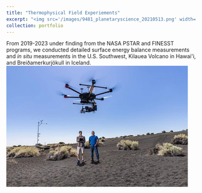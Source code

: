```yaml
---
title: "Thermophysical Field Experiements"
excerpt: "<img src='/images/9481_planetaryscience_20210513.png' width='450'/>"
collection: portfolio
---
```

From 2019-2023 under finding from the NASA PSTAR and FINESST programs, we conducted detailed surface energy balance measurements and _in situ_ measurements in the U.S. Southwest, Kilauea Volcano in Hawai'i, and Breiðamerkurjökull in Iceland. <br/><img src='/images/9481_planetaryscience_20210513.png'>